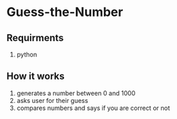 # Guess-the-Number

## Requirments
1. python

## How it works
1. generates a number between 0 and 1000
2. asks user for their guess
3. compares numbers and says if you are correct or not
